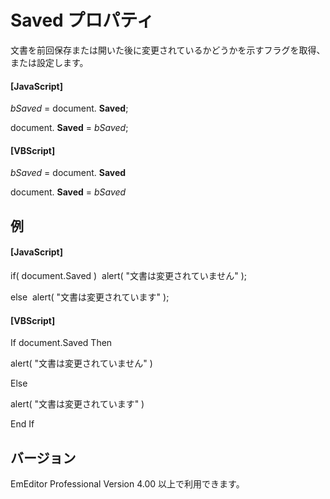 # Saved プロパティ

文書を前回保存または開いた後に変更されているかどうかを示すフラグを取得、または設定します。

#### \[JavaScript\]

_bSaved_ = document. **Saved**;

document. **Saved** = _bSaved_;

#### \[VBScript\]

_bSaved_ = document. **Saved**

document. **Saved** = _bSaved_

## 例

#### \[JavaScript\]

if( document.Saved )  alert( "文書は変更されていません" );

else  alert( "文書は変更されています" );

#### \[VBScript\]

If document.Saved Then

alert( "文書は変更されていません" )

Else

alert( "文書は変更されています" )

End If

## バージョン

EmEditor Professional Version 4.00 以上で利用できます。